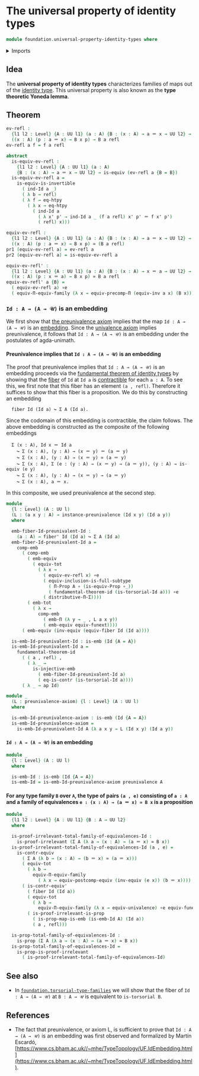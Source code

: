 # The universal property of identity types

```agda
module foundation.universal-property-identity-types where
```

<details><summary>Imports</summary>

```agda
open import foundation.action-on-identifications-functions
open import foundation.dependent-pair-types
open import foundation.dependent-universal-property-equivalences
open import foundation.embeddings
open import foundation.equivalences
open import foundation.full-subtypes
open import foundation.functoriality-dependent-function-types
open import foundation.fundamental-theorem-of-identity-types
open import foundation.identity-types
open import foundation.preunivalence
open import foundation.univalence
open import foundation.universe-levels

open import foundation-core.contractible-types
open import foundation-core.fibers-of-maps
open import foundation-core.function-extensionality
open import foundation-core.function-types
open import foundation-core.functoriality-dependent-pair-types
open import foundation-core.injective-maps
open import foundation-core.propositional-maps
open import foundation-core.propositions
open import foundation-core.type-theoretic-principle-of-choice
```

</details>

## Idea

The **universal property of identity types** characterizes families of maps out
of the [identity type](foundation-core.identity-types.md). This universal
property is also known as the **type theoretic Yoneda lemma**.

## Theorem

```agda
ev-refl :
  {l1 l2 : Level} {A : UU l1} (a : A) {B : (x : A) → a ＝ x → UU l2} →
  ((x : A) (p : a ＝ x) → B x p) → B a refl
ev-refl a f = f a refl

abstract
  is-equiv-ev-refl :
    {l1 l2 : Level} {A : UU l1} (a : A)
    {B : (x : A) → a ＝ x → UU l2} → is-equiv (ev-refl a {B = B})
  is-equiv-ev-refl a =
    is-equiv-is-invertible
      ( ind-Id a _)
      ( λ b → refl)
      ( λ f → eq-htpy
        ( λ x → eq-htpy
          ( ind-Id a
            ( λ x' p' → ind-Id a _ (f a refl) x' p' ＝ f x' p')
            ( refl) x)))

equiv-ev-refl :
  {l1 l2 : Level} {A : UU l1} (a : A) {B : (x : A) → a ＝ x → UU l2} →
  ((x : A) (p : a ＝ x) → B x p) ≃ (B a refl)
pr1 (equiv-ev-refl a) = ev-refl a
pr2 (equiv-ev-refl a) = is-equiv-ev-refl a

equiv-ev-refl' :
  {l1 l2 : Level} {A : UU l1} (a : A) {B : (x : A) → x ＝ a → UU l2} →
  ((x : A) (p : x ＝ a) → B x p) ≃ B a refl
equiv-ev-refl' a {B} =
  ( equiv-ev-refl a) ∘e
  ( equiv-Π-equiv-family (λ x → equiv-precomp-Π (equiv-inv a x) (B x)))
```

### `Id : A → (A → 𝒰)` is an embedding

We first show that [the preunivalence axiom](foundation.preunivalence.md)
implies that the map `Id : A → (A → 𝒰)` is an
[embedding](foundation.embeddings.md). Since the
[univalence axiom](foundation.univalence.md) implies preunivalence, it follows
that `Id : A → (A → 𝒰)` is an embedding under the postulates of agda-unimath.

#### Preunivalence implies that `Id : A → (A → 𝒰)` is an embedding

The proof that preunivalence implies that `Id : A → (A → 𝒰)` is an embedding
proceeds via the
[fundamental theorem of identity types](foundation.fundamental-theorem-of-identity-types.md)
by showing that the [fiber](foundation.fibers-of-maps.md) of `Id` at `Id a` is
[contractible](foundation.contractible-types.md) for each `a : A`. To see this,
we first note that this fiber has an element `(a , refl)`. Therefore it suffices
to show that this fiber is a proposition. We do this by constructing an
embedding

```text
  fiber Id (Id a) ↪ Σ A (Id a).
```

Since the codomain of this embedding is contractible, the claim follows. The
above embedding is constructed as the composite of the following embeddings

```text
  Σ (x : A), Id x ＝ Id a
    ↪ Σ (x : A), (y : A) → (x ＝ y) ＝ (a ＝ y)
    ↪ Σ (x : A), (y : A) → (x ＝ y) ≃ (a ＝ y)
    ↪ Σ (x : A), Σ (e : (y : A) → (x ＝ y) → (a ＝ y)), (y : A) → is-equiv (e y)
    ↪ Σ (x : A), (y : A) → (x ＝ y) → (a ＝ y)
    ↪ Σ (x : A), a ＝ x.
```

In this composite, we used preunivalence at the second step.

```agda
module _
  {l : Level} (A : UU l)
  (L : (a x y : A) → instance-preunivalence (Id x y) (Id a y))
  where

  emb-fiber-Id-preunivalent-Id :
    (a : A) → fiber' Id (Id a) ↪ Σ A (Id a)
  emb-fiber-Id-preunivalent-Id a =
    comp-emb
      ( comp-emb
        ( emb-equiv
          ( equiv-tot
            ( λ x →
              ( equiv-ev-refl x) ∘e
              ( equiv-inclusion-is-full-subtype
                ( Π-Prop A ∘ (is-equiv-Prop ∘_))
                ( fundamental-theorem-id (is-torsorial-Id a))) ∘e
              ( distributive-Π-Σ))))
        ( emb-tot
          ( λ x →
            comp-emb
              ( emb-Π (λ y → _ , L a x y))
              ( emb-equiv equiv-funext))))
      ( emb-equiv (inv-equiv (equiv-fiber Id (Id a))))

  is-emb-Id-preunivalent-Id : is-emb (Id {A = A})
  is-emb-Id-preunivalent-Id a =
    fundamental-theorem-id
      ( ( a , refl) ,
        ( λ _ →
          is-injective-emb
            ( emb-fiber-Id-preunivalent-Id a)
            ( eq-is-contr (is-torsorial-Id a))))
      ( λ _ → ap Id)

module _
  (L : preunivalence-axiom) {l : Level} (A : UU l)
  where

  is-emb-Id-preunivalence-axiom : is-emb (Id {A = A})
  is-emb-Id-preunivalence-axiom =
    is-emb-Id-preunivalent-Id A (λ a x y → L (Id x y) (Id a y))
```

#### `Id : A → (A → 𝒰)` is an embedding

```agda
module _
  {l : Level} (A : UU l)
  where

  is-emb-Id : is-emb (Id {A = A})
  is-emb-Id = is-emb-Id-preunivalence-axiom preunivalence A
```

#### For any type family `B` over `A`, the type of pairs `(a , e)` consisting of `a : A` and a family of equivalences `e : (x : A) → (a ＝ x) ≃ B x` is a proposition

```agda
module _
  {l1 l2 : Level} {A : UU l1} {B : A → UU l2}
  where

  is-proof-irrelevant-total-family-of-equivalences-Id :
    is-proof-irrelevant (Σ A (λ a → (x : A) → (a ＝ x) ≃ B x))
  is-proof-irrelevant-total-family-of-equivalences-Id (a , e) =
    is-contr-equiv
      ( Σ A (λ b → (x : A) → (b ＝ x) ≃ (a ＝ x)))
      ( equiv-tot
        ( λ b →
          equiv-Π-equiv-family
            ( λ x → equiv-postcomp-equiv (inv-equiv (e x)) (b ＝ x))))
      ( is-contr-equiv'
        ( fiber Id (Id a))
        ( equiv-tot
          ( λ b →
            equiv-Π-equiv-family (λ x → equiv-univalence) ∘e equiv-funext))
        ( is-proof-irrelevant-is-prop
          ( is-prop-map-is-emb (is-emb-Id A) (Id a))
          ( a , refl)))

  is-prop-total-family-of-equivalences-Id :
    is-prop (Σ A (λ a → (x : A) → (a ＝ x) ≃ B x))
  is-prop-total-family-of-equivalences-Id =
    is-prop-is-proof-irrelevant
      ( is-proof-irrelevant-total-family-of-equivalences-Id)
```

## See also

- In
  [`foundation.torsorial-type-families`](foundation.torsorial-type-families.md)
  we will show that the fiber of `Id : A → (A → 𝒰)` at `B : A → 𝒰` is equivalent
  to `is-torsorial B`.

## References

- The fact that preunivalence, or axiom L, is sufficient to prove that
  `Id : A → (A → 𝒰)` is an embedding was first observed and formalized by Martín
  Escardó,
  [https://www.cs.bham.ac.uk//~mhe/TypeTopology/UF.IdEmbedding.html](https://www.cs.bham.ac.uk//~mhe/TypeTopology/UF.IdEmbedding.html).
